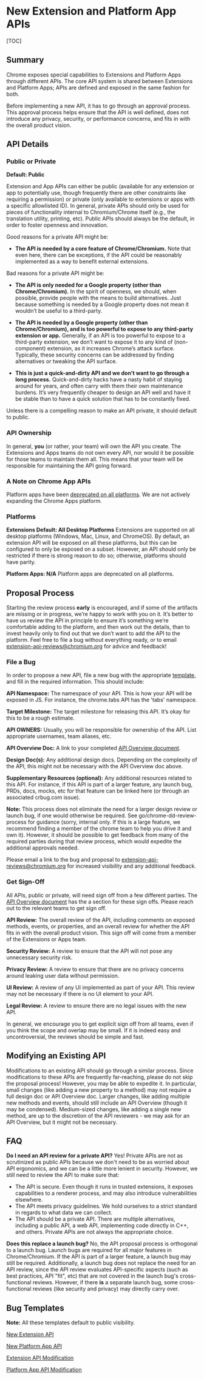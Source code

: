 # New Extension and Platform App APIs

[TOC]

## Summary

Chrome exposes special capabilities to Extensions and Platform Apps through
different APIs.  The core API system is shared between Extensions and Platform
Apps; APIs are defined and exposed in the same fashion for both.

Before implementing a new API, it has to go through an approval process.  This
approval process helps ensure that the API is well defined, does not introduce
any privacy, security, or performance concerns, and fits in with the overall
product vision.

## API Details

### Public or Private
__Default: Public__

Extension and App APIs can either be public (available for any extension or app
to potentially use, though frequently there are other constraints like
requiring a permission) or private (only available to extensions or apps with a
specific allowlisted ID).  In general, private APIs should only be used for
pieces of functionality internal to Chromium/Chrome itself (e.g., the
translation utility, printing, etc).  Public APIs should always be the default,
in order to foster openness and innovation.

Good reasons for a private API might be:
* __The API is needed by a core feature of Chrome/Chromium.__  Note that even
here, there can be exceptions, if the API could be reasonably implemented as
a way to benefit external extensions.

Bad reasons for a private API might be:
* __The API is only needed for a Google property (other than Chrome/Chromium).__
In the spirit of openness, we should, when possible, provide people with the
means to build alternatives.  Just because something is needed by a Google
property does not mean it wouldn’t be useful to a third-party.
* __The API is needed by a Google property (other than Chrome/Chromium), and
is too powerful to expose to any third-party extension or app.__  Generally, if
an API is too powerful to expose to a third-party extension, we don’t want to
expose it to any kind of (non-component) extension, as it increases Chrome’s
attack surface.  Typically, these security concerns can be addressed by finding
alternatives or tweaking the API surface.

* __This is just a quick-and-dirty API and we don’t want to go through a long
process.__  Quick-and-dirty hacks have a nasty habit of staying around for
years, and often carry with them their own maintenance burdens.  It’s very
frequently cheaper to design an API well and have it be stable than to have a
quick solution that has to be constantly fixed.

Unless there is a compelling reason to make an API private, it should default
to public.

### API Ownership
In general, __you__ (or rather, your team) will own the API you create.  The
Extensions and Apps teams do not own every API, nor would it be possible for
those teams to maintain them all.  This means that your team will be
responsible for maintaining the API going forward.

### A Note on Chrome App APIs

Platform apps have been [deprecated on all platforms](https://blog.chromium.org/2020/01/moving-forward-from-chrome-apps.html).
We are not actively expanding the Chrome Apps platform.

### Platforms

__Extensions Default: All Desktop Platforms__
Extensions are supported on all desktop platforms (Windows, Mac, Linux, and
ChromeOS).  By default, an extension API will be exposed on all these
platforms, but this can be configured to only be exposed on a subset.  However,
an API should only be restricted if there is strong reason to do so; otherwise,
platforms should have parity.

__Platform Apps: N/A__
Platform apps are deprecated on all platforms.

## Proposal Process

Starting the review process __early__ is encouraged, and if some of the
artifacts are missing or in progress, we’re happy to work with you on it.  It’s
better to have us review the API in principle to ensure it’s something we’re
comfortable adding to the platform, and then work out the details, than to
invest heavily only to find out that we don’t want to add the API to the
platform.  Feel free to file a bug without everything ready, or to email
extension-api-reviews@chromium.org for advice and feedback!

### File a Bug

In order to propose a new API, file a new bug with the appropriate
[template](#bug-templates), and fill in the required information.  This
should include:

__API Namespace:__ The namespace of your API.  This is how your API will be
exposed in JS. For instance, the chrome.tabs API has the 'tabs' namespace.

__Target Milestone:__ The target milestone for releasing this API.  It’s okay
for this to be a rough estimate.

__API OWNERS:__ Usually, you will be responsible for ownership of the API.
List appropriate usernames, team aliases, etc.

__API Overview Doc:__ A link to your completed
[API Overview document](https://docs.google.com/document/d/182XXEPwbh5dyMTO_Q3bZ9k4PYY19Woydu5b3XvPoSmc/edit#).

__Design Doc(s):__ Any additional design docs.  Depending on the complexity of
the API, this might not be necessary with the API Overview doc above.

__Supplementary Resources (optional):__ Any additional resources related to
this API.  For instance, if this API is part of a larger feature, any launch
bug, PRDs, docs, mocks, etc for that feature can be linked here (or through an
associated crbug.com issue).

__Note:__ This process does not eliminate the need for a larger design review
or launch bug, if one would otherwise be required.  See
go/chrome-dd-review-process for guidance (sorry, internal only.  If this is a
large feature, we recommend finding a member of the chrome team to help you
drive it and own it).  However, it should be possible to get feedback from many
of the required parties during that review process, which would expedite the
additional approvals needed.

Please email a link to the bug and proposal to
extension-api-reviews@chromium.org for increased visibility and any additional
feedback.

### Get Sign-Off

All APIs, public or private, will need sign off from a few different parties.
The [API Overview document](https://docs.google.com/document/d/182XXEPwbh5dyMTO_Q3bZ9k4PYY19Woydu5b3XvPoSmc/edit#)
has the a section for these sign offs. Please reach out to the relevant teams
to get sign off.

__API Review:__ The overall review of the API, including comments on exposed
methods, events, or properties, and an overall review for whether the API fits
in with the overall product vision.  This sign off will come from a member of
the Extensions or Apps team.

__Security Review:__ A review to ensure that the API will not pose any
unnecessary security risk.

__Privacy Review:__ A review to ensure that there are no privacy concerns
around leaking user data without permission.

__UI Review:__ A review of any UI implemented as part of your API.  This review
may not be necessary if there is no UI element to your API.

__Legal Review:__ A review to ensure there are no legal issues with the new API.

In general, we encourage you to get explicit sign off from all teams, even if
you think the scope and overlap may be small.  If it is indeed easy and
uncontroversial, the reviews should be simple and fast.

## Modifying an Existing API
Modifications to an existing API should go through a similar process.  Since
modifications to these APIs are frequently far-reaching, please do not skip the
proposal process!  However, you may be able to expedite it.  In particular,
small changes (like adding a new property to a method) may not require a full
design doc or API Overview doc.  Larger changes, like adding multiple new
methods and events, should still include an API Overview (though it may be
condensed). Medium-sized changes, like adding a single new method, are up to the
discretion of the API reviewers - we may ask for an API Overview, but it might
not be necessary.

## FAQ
__Do I need an API review for a private API?__  Yes! Private APIs are not
as scrutinized as public APIs because we don't need to be as worried about
API ergonomics, and we can be a little more lenient in security. However,
we still need to review the API to make sure that:
* The API is secure. Even though it runs in trusted extensions, it exposes
capabilities to a renderer process, and may also introduce vulnerabilities
elsewhere.
* The API meets privacy guidelines. We hold ourselves to a strict standard in
regards to what data we can collect.
* The API should be a private API. There are multiple alternatives, including a
public API, a web API, implementing code directly in C++, and others. Private
APIs are not always the appropriate choice.

__Does this replace a launch bug?__ No, the API proposal process is orthogonal
to a launch bug. Launch bugs are required for all major features in
Chrome/Chromium. If the API is part of a larger feature, a launch bug may still
be required. Additionally, a launch bug does not replace the need for an API
review, since the API review evaluates API-specific aspects (such as best
practices, API "fit", etc) that are not covered in the launch bug's
cross-functional reviews. However, if there __is__ a separate launch bug, some
cross-functional reviews (like security and privacy) may directly carry over.

## Bug Templates
__Note:__ All these templates default to public visibility.

[New Extension API](https://bugs.chromium.org/p/chromium/issues/entry?labels=Pri-2%2CType-Feature%2CNeeds-API-Review&components=Platform%3EExtensions%3EAPI&summary=New+Extension+API%3A+%3CAPI+Name%3E&description=%3Cb%3ENew+Extension+API+Proposal%3C%2Fb%3E%0A%0A%3Cb%3EAPI+Namespace%3A%3C%2Fb%3E+%5BAPI+Namespace+Here%5D%0A%3Cb%3EAPI+Owners%3A%3C%2Fb%3E+%5BTeam+Members%2C+Team+Aliases%5D%0A%3Cb%3EAPI+Overview+Doc%3A%3C%2Fb%3E+%5BLink+to+doc.+Template+is+at+https%3A%2F%2Fdocs.google.com%2Fdocument%2Fd%2F182XXEPwbh5dyMTO_Q3bZ9k4PYY19Woydu5b3XvPoSmc%2Fedit%23%5D%0A%3Cb%3EDesign+Doc%3A%3C%2Fb%3E+%5BLink+to+design+doc.+This+might+be+unnecessary+with+the+overview+doc+above%2C+in+which+case+this+can+be+N%2FA%5D%0A%3Cb%3ESupplementary+Resources%3A%3C%2Fb%3E+%5BAny+supplementary+resources+for+your+API+or+a+larger+feature+that+your+API+is+a+part+of%2C+such+as+PRDs%2C+docs%2C+mocks%2C+etc.%5D)

[New Platform App API](https://bugs.chromium.org/p/chromium/issues/entry?labels=Pri-2%2CType-Feature%2CNeeds-API-Review&components=Platform%3EApps%3EAPI&summary=New+Platform+App+API%3A+%3CAPI+Name%3E&description=%3Cb%3ENew+Platform+App+API+Proposal%3C%2Fb%3E%0A%0A%3Cb%3EAPI+Namespace%3A%3C%2Fb%3E+%5BAPI+Namespace+Here%5D%0A%3Cb%3EAPI+Owners%3A%3C%2Fb%3E+%5BTeam+Members%2C+Team+Aliases%5D%0A%3Cb%3EAPI+Overview+Doc%3A%3C%2Fb%3E+%5BLink+to+doc.+Template+is+at+https%3A%2F%2Fdocs.google.com%2Fdocument%2Fd%2F182XXEPwbh5dyMTO_Q3bZ9k4PYY19Woydu5b3XvPoSmc%2Fedit%23%5D%0A%3Cb%3EDesign+Doc%3A%3C%2Fb%3E+%5BLink+to+design+doc.+This+might+be+unnecessary+with+the+overview+doc+above%2C+in+which+case+this+can+be+N%2FA%5D%0A%3Cb%3ESupplementary+Resources%3A%3C%2Fb%3E+%5BAny+supplementary+resources+for+your+API+or+a+larger+feature+that+your+API+is+a+part+of%2C+such+as+PRDs%2C+docs%2C+mocks%2C+etc.%5D)

[Extension API Modification](https://bugs.chromium.org/p/chromium/issues/entry?labels=Pri-2%2CType-Feature%2CNeeds-API-Review&components=Platform%3EExtensions%3EAPI&summary=Extension+API+Modification%3A+%3CSummary%3E&description=%3Cb%3EExtension+API+Modification+Proposal%3C%2Fb%3E%0A%0A%3Cb%3EAPI+Namespace%3A%3C%2Fb%3E+%5BAPI+Namespace+Here%5D%0A%3Cb%3EAPI+Owners%3A%3C%2Fb%3E+%5BTeam+Members%2C+Team+Aliases%5D%0AThe+following+documents+may+not+be+necessary+depending+on+the+scope+of+your+proposal%3A%0A%3Cb%3EAPI+Overview+Doc%3A%3C%2Fb%3E+%5BLink+to+doc.+Template+is+at+https%3A%2F%2Fdocs.google.com%2Fdocument%2Fd%2F182XXEPwbh5dyMTO_Q3bZ9k4PYY19Woydu5b3XvPoSmc%2Fedit%23%5D%0A%3Cb%3EDesign+Doc%3A%3C%2Fb%3E+%5BLink+to+design+doc.+This+might+be+unnecessary+with+the+overview+doc+above%2C+in+which+case+this+can+be+N%2FA%5D%0A%3Cb%3ESupplementary+Resources%3A%3C%2Fb%3E+%5BAny+supplementary+resources+for+your+API+or+a+larger+feature+that+your+API+is+a+part+of%2C+such+as+PRDs%2C+docs%2C+mocks%2C+etc.%5D)

[Platform App API Modification](https://bugs.chromium.org/p/chromium/issues/entry?labels=Pri-2%2CType-Feature%2CNeeds-API-Review&components=Platform%3EApps%3EAPI&summary=Platform+App+API+Modification%3A+%3CSummary%3E&description=%3Cb%3EPlatform+App+API+Modification+Proposal%3C%2Fb%3E%0A%0A%3Cb%3EAPI+Namespace%3A%3C%2Fb%3E+%5BAPI+Namespace+Here%5D%0A%3Cb%3EAPI+Owners%3A%3C%2Fb%3E+%5BTeam+Members%2C+Team+Aliases%5D%0AThe+following+documents+may+not+be+necessary+depending+on+the+scope+of+your+proposal%3A%0A%3Cb%3EAPI+Overview+Doc%3A%3C%2Fb%3E+%5BLink+to+doc.+Template+is+at+https%3A%2F%2Fdocs.google.com%2Fdocument%2Fd%2F182XXEPwbh5dyMTO_Q3bZ9k4PYY19Woydu5b3XvPoSmc%2Fedit%23%5D%0A%3Cb%3EDesign+Doc%3A%3C%2Fb%3E+%5BLink+to+design+doc.+This+might+be+unnecessary+with+the+overview+doc+above%2C+in+which+case+this+can+be+N%2FA%5D%0A%3Cb%3ESupplementary+Resources%3A%3C%2Fb%3E+%5BAny+supplementary+resources+for+your+API+or+a+larger+feature+that+your+API+is+a+part+of%2C+such+as+PRDs%2C+docs%2C+mocks%2C+etc.%5D)
